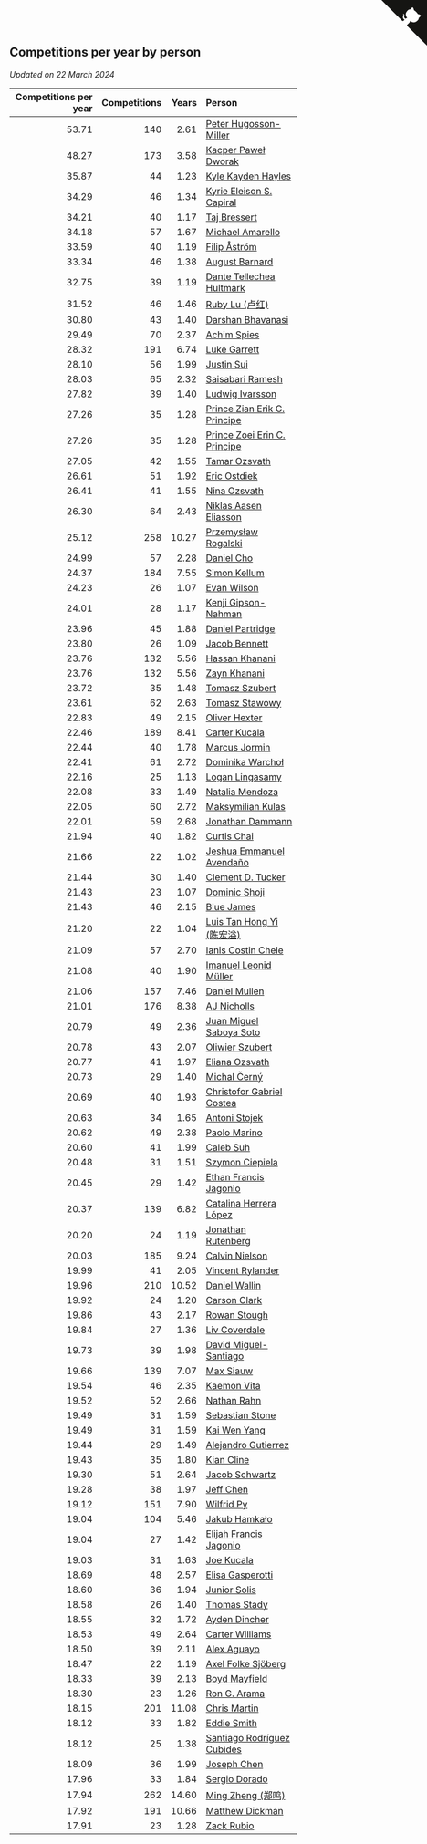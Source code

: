 ## Competitions per year by person

*Updated on 22 March 2024*

| Competitions per year | Competitions | Years | Person |
| ---: | ---: | ---: | :--- |
| 53.71 | 140 | 2.61 | [Peter Hugosson-Miller](https://www.worldcubeassociation.org/persons/2021HUGO01) |
| 48.27 | 173 | 3.58 | [Kacper Paweł Dworak](https://www.worldcubeassociation.org/persons/2020DWOR01) |
| 35.87 | 44 | 1.23 | [Kyle Kayden Hayles](https://www.worldcubeassociation.org/persons/2022HAYL02) |
| 34.29 | 46 | 1.34 | [Kyrie Eleison S. Capiral](https://www.worldcubeassociation.org/persons/2022CAPI02) |
| 34.21 | 40 | 1.17 | [Taj Bressert](https://www.worldcubeassociation.org/persons/2023BRES01) |
| 34.18 | 57 | 1.67 | [Michael Amarello](https://www.worldcubeassociation.org/persons/2022AMAR09) |
| 33.59 | 40 | 1.19 | [Filip Åström](https://www.worldcubeassociation.org/persons/2023ASTR01) |
| 33.34 | 46 | 1.38 | [August Barnard](https://www.worldcubeassociation.org/persons/2022BARN21) |
| 32.75 | 39 | 1.19 | [Dante Tellechea Hultmark](https://www.worldcubeassociation.org/persons/2023HULT01) |
| 31.52 | 46 | 1.46 | [Ruby Lu (卢红)](https://www.worldcubeassociation.org/persons/2022LURU01) |
| 30.80 | 43 | 1.40 | [Darshan Bhavanasi](https://www.worldcubeassociation.org/persons/2022BHAV01) |
| 29.49 | 70 | 2.37 | [Achim Spies](https://www.worldcubeassociation.org/persons/2021SPIE01) |
| 28.32 | 191 | 6.74 | [Luke Garrett](https://www.worldcubeassociation.org/persons/2017GARR05) |
| 28.10 | 56 | 1.99 | [Justin Sui](https://www.worldcubeassociation.org/persons/2022SUIJ01) |
| 28.03 | 65 | 2.32 | [Saisabari Ramesh](https://www.worldcubeassociation.org/persons/2021RAME01) |
| 27.82 | 39 | 1.40 | [Ludwig Ivarsson](https://www.worldcubeassociation.org/persons/2022IVAR01) |
| 27.26 | 35 | 1.28 | [Prince Zian Erik C. Principe](https://www.worldcubeassociation.org/persons/2022PRIN08) |
| 27.26 | 35 | 1.28 | [Prince Zoei Erin C. Principe](https://www.worldcubeassociation.org/persons/2022PRIN09) |
| 27.05 | 42 | 1.55 | [Tamar Ozsvath](https://www.worldcubeassociation.org/persons/2022OZSV04) |
| 26.61 | 51 | 1.92 | [Eric Ostdiek](https://www.worldcubeassociation.org/persons/2022OSTD01) |
| 26.41 | 41 | 1.55 | [Nina Ozsvath](https://www.worldcubeassociation.org/persons/2022OZSV03) |
| 26.30 | 64 | 2.43 | [Niklas Aasen Eliasson](https://www.worldcubeassociation.org/persons/2021ELIA01) |
| 25.12 | 258 | 10.27 | [Przemysław Rogalski](https://www.worldcubeassociation.org/persons/2013ROGA02) |
| 24.99 | 57 | 2.28 | [Daniel Cho](https://www.worldcubeassociation.org/persons/2021CHOD01) |
| 24.37 | 184 | 7.55 | [Simon Kellum](https://www.worldcubeassociation.org/persons/2016KELL12) |
| 24.23 | 26 | 1.07 | [Evan Wilson](https://www.worldcubeassociation.org/persons/2023WILS11) |
| 24.01 | 28 | 1.17 | [Kenji Gipson-Nahman](https://www.worldcubeassociation.org/persons/2023GIPS01) |
| 23.96 | 45 | 1.88 | [Daniel Partridge](https://www.worldcubeassociation.org/persons/2022PART02) |
| 23.80 | 26 | 1.09 | [Jacob Bennett](https://www.worldcubeassociation.org/persons/2023BENN04) |
| 23.76 | 132 | 5.56 | [Hassan Khanani](https://www.worldcubeassociation.org/persons/2018KHAN26) |
| 23.76 | 132 | 5.56 | [Zayn Khanani](https://www.worldcubeassociation.org/persons/2018KHAN28) |
| 23.72 | 35 | 1.48 | [Tomasz Szubert](https://www.worldcubeassociation.org/persons/2022SZUB02) |
| 23.61 | 62 | 2.63 | [Tomasz Stawowy](https://www.worldcubeassociation.org/persons/2021STAW01) |
| 22.83 | 49 | 2.15 | [Oliver Hexter](https://www.worldcubeassociation.org/persons/2022HEXT01) |
| 22.46 | 189 | 8.41 | [Carter Kucala](https://www.worldcubeassociation.org/persons/2015KUCA01) |
| 22.44 | 40 | 1.78 | [Marcus Jormin](https://www.worldcubeassociation.org/persons/2022JORM01) |
| 22.41 | 61 | 2.72 | [Dominika Warchoł](https://www.worldcubeassociation.org/persons/2021WARC01) |
| 22.16 | 25 | 1.13 | [Logan Lingasamy](https://www.worldcubeassociation.org/persons/2023LING02) |
| 22.08 | 33 | 1.49 | [Natalia Mendoza](https://www.worldcubeassociation.org/persons/2022MEND24) |
| 22.05 | 60 | 2.72 | [Maksymilian Kulas](https://www.worldcubeassociation.org/persons/2021KULA02) |
| 22.01 | 59 | 2.68 | [Jonathan Dammann](https://www.worldcubeassociation.org/persons/2021DAMM01) |
| 21.94 | 40 | 1.82 | [Curtis Chai](https://www.worldcubeassociation.org/persons/2022CHAI02) |
| 21.66 | 22 | 1.02 | [Jeshua Emmanuel Avendaño](https://www.worldcubeassociation.org/persons/2023AVEN01) |
| 21.44 | 30 | 1.40 | [Clement D. Tucker](https://www.worldcubeassociation.org/persons/2022TUCK09) |
| 21.43 | 23 | 1.07 | [Dominic Shoji](https://www.worldcubeassociation.org/persons/2023SHOJ01) |
| 21.43 | 46 | 2.15 | [Blue James](https://www.worldcubeassociation.org/persons/2022JAME01) |
| 21.20 | 22 | 1.04 | [Luis Tan Hong Yi (陈宏溢)](https://www.worldcubeassociation.org/persons/2023YILU01) |
| 21.09 | 57 | 2.70 | [Ianis Costin Chele](https://www.worldcubeassociation.org/persons/2021CHEL01) |
| 21.08 | 40 | 1.90 | [Imanuel Leonid Müller](https://www.worldcubeassociation.org/persons/2022MULL02) |
| 21.06 | 157 | 7.46 | [Daniel Mullen](https://www.worldcubeassociation.org/persons/2016MULL04) |
| 21.01 | 176 | 8.38 | [AJ Nicholls](https://www.worldcubeassociation.org/persons/2015NICH04) |
| 20.79 | 49 | 2.36 | [Juan Miguel Saboya Soto](https://www.worldcubeassociation.org/persons/2021SOTO01) |
| 20.78 | 43 | 2.07 | [Oliwier Szubert](https://www.worldcubeassociation.org/persons/2022SZUB01) |
| 20.77 | 41 | 1.97 | [Eliana Ozsvath](https://www.worldcubeassociation.org/persons/2022OZSV01) |
| 20.73 | 29 | 1.40 | [Michal Černý](https://www.worldcubeassociation.org/persons/2022CERN03) |
| 20.69 | 40 | 1.93 | [Christofor Gabriel Costea](https://www.worldcubeassociation.org/persons/2022COST03) |
| 20.63 | 34 | 1.65 | [Antoni Stojek](https://www.worldcubeassociation.org/persons/2022STOJ03) |
| 20.62 | 49 | 2.38 | [Paolo Marino](https://www.worldcubeassociation.org/persons/2021MARI04) |
| 20.60 | 41 | 1.99 | [Caleb Suh](https://www.worldcubeassociation.org/persons/2022SUHC01) |
| 20.48 | 31 | 1.51 | [Szymon Ciepiela](https://www.worldcubeassociation.org/persons/2022CIEP01) |
| 20.45 | 29 | 1.42 | [Ethan Francis Jagonio](https://www.worldcubeassociation.org/persons/2022JAGO03) |
| 20.37 | 139 | 6.82 | [Catalina Herrera López](https://www.worldcubeassociation.org/persons/2017LOPE31) |
| 20.20 | 24 | 1.19 | [Jonathan Rutenberg](https://www.worldcubeassociation.org/persons/2023RUTE01) |
| 20.03 | 185 | 9.24 | [Calvin Nielson](https://www.worldcubeassociation.org/persons/2014NIEL03) |
| 19.99 | 41 | 2.05 | [Vincent Rylander](https://www.worldcubeassociation.org/persons/2022RYLA01) |
| 19.96 | 210 | 10.52 | [Daniel Wallin](https://www.worldcubeassociation.org/persons/2013WALL03) |
| 19.92 | 24 | 1.20 | [Carson Clark](https://www.worldcubeassociation.org/persons/2023CLAR02) |
| 19.86 | 43 | 2.17 | [Rowan Stough](https://www.worldcubeassociation.org/persons/2022STOU01) |
| 19.84 | 27 | 1.36 | [Liv Coverdale](https://www.worldcubeassociation.org/persons/2022COVE02) |
| 19.73 | 39 | 1.98 | [David Miguel-Santiago](https://www.worldcubeassociation.org/persons/2022MIGU02) |
| 19.66 | 139 | 7.07 | [Max Siauw](https://www.worldcubeassociation.org/persons/2017SIAU02) |
| 19.54 | 46 | 2.35 | [Kaemon Vita](https://www.worldcubeassociation.org/persons/2021VITA01) |
| 19.52 | 52 | 2.66 | [Nathan Rahn](https://www.worldcubeassociation.org/persons/2021RAHN01) |
| 19.49 | 31 | 1.59 | [Sebastian Stone](https://www.worldcubeassociation.org/persons/2022STON09) |
| 19.49 | 31 | 1.59 | [Kai Wen Yang](https://www.worldcubeassociation.org/persons/2022YANG19) |
| 19.44 | 29 | 1.49 | [Alejandro Gutierrez](https://www.worldcubeassociation.org/persons/2022GUTI09) |
| 19.43 | 35 | 1.80 | [Kian Cline](https://www.worldcubeassociation.org/persons/2022CLIN01) |
| 19.30 | 51 | 2.64 | [Jacob Schwartz](https://www.worldcubeassociation.org/persons/2021SCHW01) |
| 19.28 | 38 | 1.97 | [Jeff Chen](https://www.worldcubeassociation.org/persons/2022CHEN19) |
| 19.12 | 151 | 7.90 | [Wilfrid Py](https://www.worldcubeassociation.org/persons/2016PYWI01) |
| 19.04 | 104 | 5.46 | [Jakub Hamkało](https://www.worldcubeassociation.org/persons/2018HAMK01) |
| 19.04 | 27 | 1.42 | [Elijah Francis Jagonio](https://www.worldcubeassociation.org/persons/2022JAGO02) |
| 19.03 | 31 | 1.63 | [Joe Kucala](https://www.worldcubeassociation.org/persons/2022KUCA01) |
| 18.69 | 48 | 2.57 | [Elisa Gasperotti](https://www.worldcubeassociation.org/persons/2021GASP01) |
| 18.60 | 36 | 1.94 | [Junior Solis](https://www.worldcubeassociation.org/persons/2022SOLI03) |
| 18.58 | 26 | 1.40 | [Thomas Stady](https://www.worldcubeassociation.org/persons/2022STAD01) |
| 18.55 | 32 | 1.72 | [Ayden Dincher](https://www.worldcubeassociation.org/persons/2022DINC01) |
| 18.53 | 49 | 2.64 | [Carter Williams](https://www.worldcubeassociation.org/persons/2021WILL06) |
| 18.50 | 39 | 2.11 | [Alex Aguayo](https://www.worldcubeassociation.org/persons/2022AGUA01) |
| 18.47 | 22 | 1.19 | [Axel Folke Sjöberg](https://www.worldcubeassociation.org/persons/2023SJOB01) |
| 18.33 | 39 | 2.13 | [Boyd Mayfield](https://www.worldcubeassociation.org/persons/2022MAYF01) |
| 18.30 | 23 | 1.26 | [Ron G. Arama](https://www.worldcubeassociation.org/persons/2022ARAM01) |
| 18.15 | 201 | 11.08 | [Chris Martin](https://www.worldcubeassociation.org/persons/2013MART03) |
| 18.12 | 33 | 1.82 | [Eddie Smith](https://www.worldcubeassociation.org/persons/2022SMIT20) |
| 18.12 | 25 | 1.38 | [Santiago Rodríguez Cubides](https://www.worldcubeassociation.org/persons/2022CUBI01) |
| 18.09 | 36 | 1.99 | [Joseph Chen](https://www.worldcubeassociation.org/persons/2022CHEN16) |
| 17.96 | 33 | 1.84 | [Sergio Dorado](https://www.worldcubeassociation.org/persons/2022CORR05) |
| 17.94 | 262 | 14.60 | [Ming Zheng (郑鸣)](https://www.worldcubeassociation.org/persons/2009ZHEN11) |
| 17.92 | 191 | 10.66 | [Matthew Dickman](https://www.worldcubeassociation.org/persons/2013DICK01) |
| 17.91 | 23 | 1.28 | [Zack Rubio](https://www.worldcubeassociation.org/persons/2022RUBI10) |


<a href="https://github.com/jonatanklosko/wca_statistics" class="github-corner" aria-label="View source on Github"><svg width="80" height="80" viewBox="0 0 250 250" style="fill:#151513; color:#fff; position: absolute; top: 0; border: 0; right: 0;" aria-hidden="true"><path d="M0,0 L115,115 L130,115 L142,142 L250,250 L250,0 Z"></path><path d="M128.3,109.0 C113.8,99.7 119.0,89.6 119.0,89.6 C122.0,82.7 120.5,78.6 120.5,78.6 C119.2,72.0 123.4,76.3 123.4,76.3 C127.3,80.9 125.5,87.3 125.5,87.3 C122.9,97.6 130.6,101.9 134.4,103.2" fill="currentColor" style="transform-origin: 130px 106px;" class="octo-arm"></path><path d="M115.0,115.0 C114.9,115.1 118.7,116.5 119.8,115.4 L133.7,101.6 C136.9,99.2 139.9,98.4 142.2,98.6 C133.8,88.0 127.5,74.4 143.8,58.0 C148.5,53.4 154.0,51.2 159.7,51.0 C160.3,49.4 163.2,43.6 171.4,40.1 C171.4,40.1 176.1,42.5 178.8,56.2 C183.1,58.6 187.2,61.8 190.9,65.4 C194.5,69.0 197.7,73.2 200.1,77.6 C213.8,80.2 216.3,84.9 216.3,84.9 C212.7,93.1 206.9,96.0 205.4,96.6 C205.1,102.4 203.0,107.8 198.3,112.5 C181.9,128.9 168.3,122.5 157.7,114.1 C157.9,116.9 156.7,120.9 152.7,124.9 L141.0,136.5 C139.8,137.7 141.6,141.9 141.8,141.8 Z" fill="currentColor" class="octo-body"></path></svg></a><style>.github-corner:hover .octo-arm{animation:octocat-wave 560ms ease-in-out}@keyframes octocat-wave{0%,100%{transform:rotate(0)}20%,60%{transform:rotate(-25deg)}40%,80%{transform:rotate(10deg)}}@media (max-width:500px){.github-corner:hover .octo-arm{animation:none}.github-corner .octo-arm{animation:octocat-wave 560ms ease-in-out}}</style>
